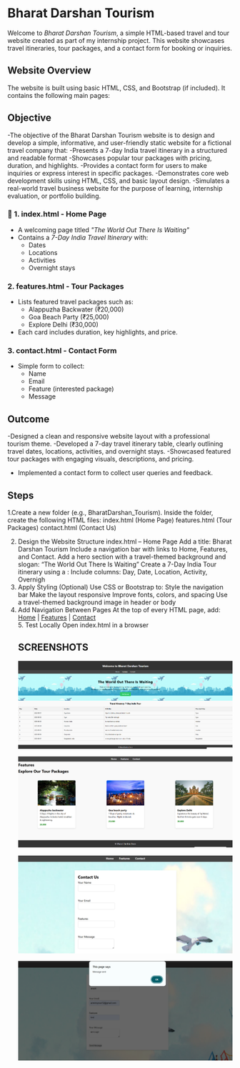 # Bharat Darshan Tourism 

Welcome to *Bharat Darshan Tourism*, a simple HTML-based travel and tour website created as part of my internship project. This website showcases travel itineraries, tour packages, and a contact form for booking or inquiries.

##  Website Overview

The website is built using basic HTML, CSS, and Bootstrap (if included). It contains the following main pages:
## Objective
-The objective of the Bharat Darshan Tourism website is to design and develop a simple, informative, and user-friendly static website for a fictional travel company that:
-Presents a 7-day India travel itinerary in a structured and readable format
-Showcases popular tour packages with pricing, duration, and highlights.
-Provides a contact form for users to make inquiries or express interest in specific packages.
-Demonstrates core web development skills using HTML, CSS, and basic layout design.
-Simulates a real-world travel business website for the purpose of learning, internship evaluation, or portfolio building.

### 🔹 1. index.html - Home Page
- A welcoming page titled *"The World Out There Is Waiting"*
- Contains a *7-Day India Travel Itinerary* with:
  - Dates
  - Locations
  - Activities
  - Overnight stays

###  2. features.html - Tour Packages
- Lists featured travel packages such as:
  - Alappuzha Backwater (₹20,000)
  - Goa Beach Party (₹25,000)
  - Explore Delhi (₹30,000)
- Each card includes duration, key highlights, and price.
###  3. contact.html - Contact Form
- Simple form to collect:
  - Name
  - Email
  - Feature (interested package)
  - Message
## Outcome
  -Designed a clean and responsive website layout with a professional tourism theme.
 -Developed a 7-day travel itinerary table, clearly outlining travel dates, locations, activities, and overnight stays.
 -Showcased featured tour packages with engaging visuals, descriptions, and pricing.
- Implemented a contact form to collect user queries and feedback.
## Steps

1.Create a new folder (e.g., BharatDarshan_Tourism).
Inside the folder, create the following HTML files:
index.html (Home Page)
features.html (Tour Packages)
contact.html (Contact Us)

2. Design the Website Structure
 index.html – Home Page
Add a title: Bharat Darshan Tourism
Include a navigation bar with links to Home, Features, and Contact.
Add a hero section with a travel-themed background and slogan:
“The World Out There Is Waiting”
Create a 7-Day India Tour itinerary using a <table>:
Include columns: Day, Date, Location, Activity, Overnigh
 3. Apply Styling (Optional)
Use CSS or Bootstrap to:
Style the navigation bar
Make the layout responsive
Improve fonts, colors, and spacing
Use a travel-themed background image in header or body
 4. Add Navigation Between Pages
At the top of every HTML page, add:
<nav>
  <a href="index.html">Home</a> |
  <a href="features.html">Features</a> |
  <a href="contact.html">Contact</a>
</nav>
 5. Test Locally
Open index.html in a browser

##  SCREENSHOTS


![image alt](https://github.com/anwinsyras/OIBSIP_domain_task1/blob/52a88785eb50e97a6627d8db7859ed8d73d393f7/Screenshot%202025-07-12%20204358.png)

![image alt](https://github.com/anwinsyras/OIBSIP_domain_task1/blob/b56fd3b86be730b0e08c5db49a23e9aae8bda68f/Screenshot%202025-07-12%20204428.png)

![image alt](https://github.com/anwinsyras/OIBSIP_domain_task1/blob/a3d15d74f43ee059f01bc5cf450790ff2d5dc0df/Screenshot%202025-07-12%20204502.png)

![image alt](https://github.com/anwinsyras/OIBSIP_domain_task1/blob/6d0ce2106c8a114abca71dfa27ce6c770a227b25/Screenshot%202025-07-12%20204547.png)
